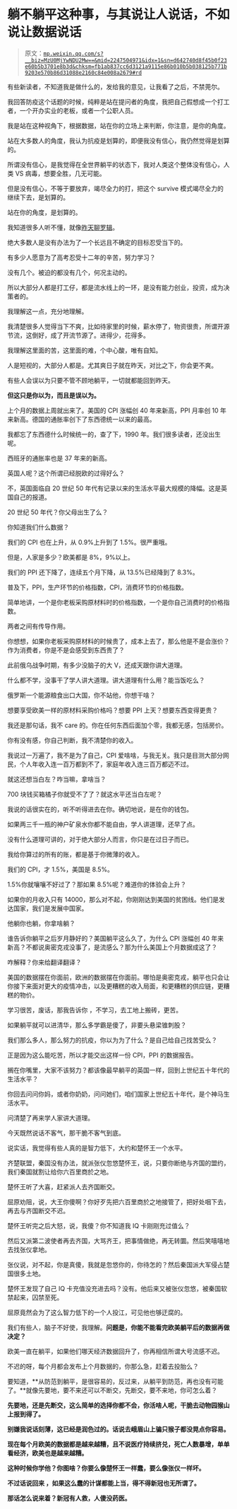 # 躺不躺平这种事，与其说让人说话，不如说让数据说话

> 原文：[`mp.weixin.qq.com/s?__biz=MzU0MjYwNDU2Mw==&mid=2247504971&idx=1&sn=d642740d8f45b0f23e60b5b3701e8b3d&chksm=fb1ab837cc6d3121a9115e86b010b5b038125b771b9203e570b86d31088e2160c84e008a2679#rd`](http://mp.weixin.qq.com/s?__biz=MzU0MjYwNDU2Mw==&mid=2247504971&idx=1&sn=d642740d8f45b0f23e60b5b3701e8b3d&chksm=fb1ab837cc6d3121a9115e86b010b5b038125b771b9203e570b86d31088e2160c84e008a2679#rd)

有些新读者，不知道我是做什么的，发给我的意见，让我看了之后，不禁莞尔。 

我回答防疫这个话题的时候，纯粹是站在提问者的角度，我把自己假想成一个打工者，一个开办实业的老板，或者一个公职人员。 

我是站在这种视角下，根据数据，站在你的立场上来判断，你注意，是你的角度。

站在大多数人的角度，我认为抗疫是划算的，即便我没有信心，我仍然觉得是划算的。 

所谓没有信心，是我觉得在全世界躺平的状态下，我对人类这个整体没有信心，人类 VS 病毒，想要全胜，几无可能。

但是没有信心，不等于要放弃，竭尽全力的打，把这个 survive 模式竭尽全力的继续下去，是划算的。

站在你的角度，是划算的。

我知道很多人听不懂，就像[昨天聊罗辑](http://mp.weixin.qq.com/s?__biz=MzU0MjYwNDU2Mw==&mid=2247504965&idx=1&sn=0dc45c77b1e1a537d07caede150e60b5&chksm=fb1ab839cc6d312f8ae9dd9225e9ba216698d629899035d35c76c332c7fe97a0b3321971e15f&scene=21#wechat_redirect)。 

绝大多数人是没有办法为了一个长远且不确定的目标忍受当下的。 

有多少人愿意为了高考忍受十二年的辛苦，努力学习？ 

没有几个。被迫的都没有几个，何况主动的。

所以大部分人都是打工仔，都是流水线上的一环，是没有能力创业，投资，成为决策者的。 

我理解这一点，充分地理解。 

我清楚很多人觉得当下不爽，比如待家里的时候，薪水停了，物资很贵，所谓开源节流，这倒好，成了开流节源了。进得少，花得多。

我理解这里面的苦，这里面的难，个中心酸，唯有自知。 

人是短视的，大部分人都是。尤其爽日子就在昨天，对比之下，你会更不爽。 

有些人会误以为只要不管不顾地躺平，一切就都能回到昨天。 

**但这只是你以为，而且是误以为。**

上个月的数据上周就出来了。美国的 CPI 涨幅创 40 年来新高，PPI 月率创 10 年来新高。德国的通胀率创下了东西德统一以来的最高。

我都忘了东西德什么时候统一的，查了下，1990 年。我们很多读者，还没出生呢。

西班牙的通胀率也是 37 年来的新高。 

英国人呢？这个所谓已经脱欧的过得好么？ 

不，英国面临自 20 世纪 50 年代有记录以来的生活水平最大规模的降幅。这是英国自己的报道。

20 世纪 50 年代？你父母出生了么？

你知道我们什么数据？ 

我们的 CPI 也在上升，从 0.9%上升到了 1.5%。很严重哦。 

但是，人家是多少？欧美都是 8%，9%以上。

我们的 PPI 还下降了，连续五个月下降，从 13.5%已经降到了 8.3%。 

普及下，PPI，生产环节的价格指数，CPI，消费环节的价格指数。 

简单地讲，一个是你老板采购原材料时的价格指数，一个是你自己消费时的价格指数。 

两者之间有传导作用。 

你想想，如果你老板采购原材料的时候贵了，成本上去了，那么他是不是会涨价？作为消费者，你是不是会感受到东西贵了？

此前俄乌战争时期，有多少没脑子的大 V，还成天跟你讲大道理。 

什么都不学，没事干了学人讲大道理。讲大道理有什么用？能当饭吃么？ 

俄罗斯一个能源粮食出口大国，你不站他，你想干啥？ 

想要享受欧美一样的原材料采购价格吗？想要 PPI 上天？想要东西变得更贵？

我还是那句话，我不 care 的。你在任何东西后面加个零，我都无感，包括房价。

你有没有感，你自己判断，我不清楚你的收入。 

我说过一万遍了，我不是为了自己，CPI 爱啥啥，与我无关。我只是目测大部分网民，个人年收入连一百万都到不了，家庭年收入连三百万都迈不过。 

就这还想当白左？咋当嘛，拿啥当？ 

700 块钱买箱橘子你就受不了了？就这水平还当白左呢？ 

我说的话很实在的，听不听得进去在你。确切地说，是在你的钱包。

如果两三千一瓶的神户矿泉水你都不能自由，学人讲道理，还早了点。 

没有什么道理可讲的，对于绝大部分人而言，你只是在过日子而已。 

我给你算过的所有的账，都是基于你微薄的收入。

我们的 CPI，才 1.5%，美国是 8.5%。

1.5%你就嚷嚷不好过了？那如果 8.5%呢？难道你的体验会上升？ 

如果你的月收入只有 14000，那么对不起，你刚刚达到美国的贫困线。他们是发达国家，我们是发展中国家。 

他躺你也躺，你拿啥躺？ 

谁告诉你躺平之后岁月静好的？美国躺平这么久了，为什么 CPI 涨幅创 40 年来新高？不都说奥密克戎没事了，是流感么？那为什么美国上个月数据成这了？

咋解释？你来给翻译翻译？

美国的数据摆在你面前，欧洲的数据摆在你面前。哪怕是奥密克戎，躺平也只会让你接下来面对更大的疫情冲击，以及更糟糕的收入局面，和更糟糕的供应链，更糟糕的物价。

学习很苦，废话，那我告诉你 ，不学习，去工地上搬砖，更苦。 

如果躺平就可以进清华，那么多学霸是傻了，非要头悬梁锥刺股？ 

我们那么多人，那么努力的抗疫，你以为为了什么？是自己给自己找苦受么？ 

正是因为这么能吃苦，所以才能交出这样一份 CPI，PPI 的数据报告。

搁在你嘴里，大家不该努力？都该像最早躺平的英国一样，回到上世纪五十年代的生活水平？ 

你回去问问你妈，或者你奶奶，问问她们，咱们国家上世纪五十年代，是个神马生活水平。

问清楚了再来学人家讲大道理。

今天既然说话不客气，那干脆不客气到底。

说实话，我觉得有些人真的是智力低下，大约和楚怀王一个水平。

齐楚联盟，秦国没有办法，就派张仪忽悠楚怀王，说，只要你断绝与齐国的盟约，我们秦国就割让给你六百里商於之地。

楚怀王听了大喜，赶紧派人去齐国断交。

屈原劝阻，说，大王你傻啊？你好歹先把六百里商於之地接管了，把好处咽下去，再去与齐国断交不迟。

楚怀王听完之后大怒，说，我傻？你不知道我 IQ 卡刚刚充过值么？

然后又派第二波使者再去齐国，大骂齐王，把事情做绝，再无转圜。然后笑嘻嘻地去找张仪拿地。

张仪说，对不起，你是真傻，我就是忽悠你的，你待怎的？然后秦国派大军侵占楚国很多土地。

楚怀王发现了自己 IQ 卡充值没充进去吗？没有。他后来又被张仪忽悠，被秦国软禁起来，囚禁至死。

屈原竟然会为了这么智力低下的一个人投江，可见他也够迂腐的。

我们有些人，脑子不好使，我理解。**问题是，你能不能看完欧美躺平后的数据再做决定？** 

欧美一直在躺平，如果他们哪天经济数据回升了，你再相信所谓大号流感不迟。 

不迟的呀，每个月都会发布上个月数据的，你那么急，赶着去投胎么？

要知道，**从防范到躺平，是很容易的，反过来，从躺平到防范，再也没有可能了。**就像先要地，要不来还可以不断交，先断交，要不来地，你可怎么着？

**先要地，还是先断交，这么简单的选择你都不会，你活啥人呢，干脆去动物园猴山上报到得了。**

**别嫌我说话刻薄，这已经是润色过的。话说去峨眉山上骗只猴子都没晃点你容易。** 

**现在每个月欧美的数据都是越来越糟，且不说医疗持续挤兑，死亡人数暴增，单单看经济，欧美也是越来越糟。**

**这种时候你学他？你图啥？你要么像楚怀王一样蠢，要么像张仪一样坏。**

**不过话说回来 ，如果这么蠢的计谋都能上当，得不得新冠也无所谓了。**

**那话怎么说来着？新冠有人救，人傻没药医。**